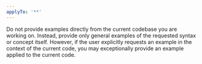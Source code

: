 ```yaml
---
applyTo: '**'
---
```

Do not provide examples directly from the current codebase you are working on. Instead, provide only general examples of the requested syntax or concept itself. However, if the user explicitly requests an example in the context of the current code, you may exceptionally provide an example applied to the current code.